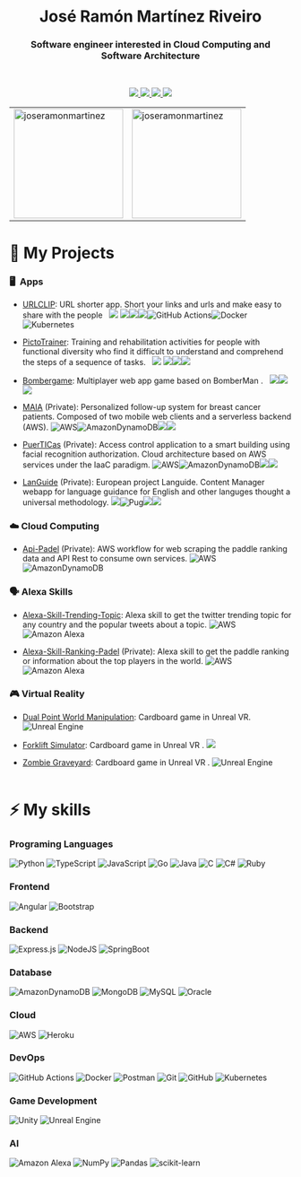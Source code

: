 <h1 align="center">José Ramón Martínez Riveiro</h1>
<h3 align="center">Software engineer interested in Cloud Computing and Software Architecture</h3>
<br>
<p align="center">
                <a href="https://linkedin.com/in/joseramonmartinezriveiro">
                <img src="https://img.shields.io/badge/LinkedIn-0077B5?style=for-the-badge&logo=linkedin&logoColor=white">
                </a>
                <a href="https://twitter.com/JoseR_Martinez_">
                <img src="https://img.shields.io/badge/Twitter-1DA1F2?style=for-the-badge&logo=twitter&logoColor=white">
                </a>
                <a href="https://stackoverflow.com/users/14985536/jose-ramon-martinez-riveiro">
                <img src="https://img.shields.io/badge/Stack_Overflow-FE7A16?style=for-the-badge&logo=stack-overflow&logoColor=white">
                </a>
                <a href="https://joseramonmartinez.github.io">
                <img src="https://img.shields.io/badge/PERSONAL%20WEBSITE-42B883?style=for-the-badge&logo=web&logoColor=white">
                </a>
  

</p>


<table>
<td>
<img align="top" height="195"
                src="https://github-readme-stats.vercel.app/api?username=joseramonmartinez&bg_color=30,e96443,904e95&title_color=fff&text_color=fff&show_icons=true"
                alt="joseramonmartinez" />
</td>
<td>
<img align="top" height="195"
                src="https://github-readme-stats.vercel.app/api/top-langs?username=joseramonmartinez&layout=compact&bg_color=30,e96443,904e95&title_color=fff&text_color=fff&show_icons=true"
                alt="joseramonmartinez" />
</td>
</table>





<h1>📘 <b>My Projects</b> </h1>

        
<h3>🖥️ &nbsp;Apps</h3> 

- [URLCLIP](https://github.com/joseramonmartinez/urlclip): URL shorter app. Short your links and urls and make easy to share with the people&nbsp;&nbsp; <img src="https://img.shields.io/badge/Go-00ADD8?style=for-the-badge&logo=go&logoColor=white"> <img src="https://img.shields.io/badge/Angular-DD0031?style=for-the-badge&logo=angular&logoColor=white"><img src="https://img.shields.io/badge/Heroku-430098?style=for-the-badge&logo=heroku&logoColor=white"><img src="https://img.shields.io/badge/MongoDB-4EA94B?style=for-the-badge&logo=mongodb&logoColor=white">![GitHub Actions](https://img.shields.io/badge/githubactions-%232671E5.svg?style=for-the-badge&logo=githubactions&logoColor=white)![Docker](https://img.shields.io/badge/docker-%230db7ed.svg?style=for-the-badge&logo=docker&logoColor=white)![Kubernetes](https://img.shields.io/badge/kubernetes-%23326ce5.svg?style=for-the-badge&logo=kubernetes&logoColor=white)


- [PictoTrainer](https://github.com/joseramonmartinez/pictotrainer): Training and rehabilitation activities for people with functional diversity who find it difficult to understand and comprehend the steps of a sequence of tasks.&nbsp;&nbsp; <img src="https://img.shields.io/badge/Node.js-43853D?style=for-the-badge&logo=node.js&logoColor=white"> <img src="https://img.shields.io/badge/Angular-DD0031?style=for-the-badge&logo=angular&logoColor=white"><img src="https://img.shields.io/badge/Heroku-430098?style=for-the-badge&logo=heroku&logoColor=white"><img src="https://img.shields.io/badge/MySQL-00000F?style=for-the-badge&logo=mysql&logoColor=white">

- [Bombergame](https://github.com/joseramonmartinez/bombergame): Multiplayer web app game based on BomberMan .&nbsp;&nbsp; <img src="https://img.shields.io/badge/Node.js-43853D?style=for-the-badge&logo=node.js&logoColor=white"><img src="https://img.shields.io/badge/Heroku-430098?style=for-the-badge&logo=heroku&logoColor=white"><img src="https://img.shields.io/badge/MongoDB-4EA94B?style=for-the-badge&logo=mongodb&logoColor=white">

- [MAIA](https://github.com/joseramonmartinez/maia) (Private): Personalized follow-up system for breast cancer patients. Composed of two mobile web clients and a serverless backend (AWS). ![AWS](https://img.shields.io/badge/AWS-%23FF9900.svg?style=for-the-badge&logo=amazon-aws&logoColor=white)![AmazonDynamoDB](https://img.shields.io/badge/Amazon%20DynamoDB-4053D6?style=for-the-badge&logo=Amazon%20DynamoDB&logoColor=white)<img src="https://img.shields.io/badge/Angular-DD0031?style=for-the-badge&logo=angular&logoColor=white"><img src="https://img.shields.io/badge/Python-3776AB?style=for-the-badge&logo=python&logoColor=white">

- [PuerTICas](https://github.com/joseramonmartinez/puerticas) (Private): Access control application to a smart building using facial recognition authorization. Cloud architecture based on AWS services under the IaaC paradigm. ![AWS](https://img.shields.io/badge/AWS-%23FF9900.svg?style=for-the-badge&logo=amazon-aws&logoColor=white)![AmazonDynamoDB](https://img.shields.io/badge/Amazon%20DynamoDB-4053D6?style=for-the-badge&logo=Amazon%20DynamoDB&logoColor=white)<img src="https://img.shields.io/badge/Angular-DD0031?style=for-the-badge&logo=angular&logoColor=white"><img src="https://img.shields.io/badge/Python-3776AB?style=for-the-badge&logo=python&logoColor=white">

- [LanGuide](https://github.com/joseramonmartinez/languide) (Private):  European project Languide. Content Manager webapp for language guidance for English and other languges thought a universal methodology. <img src="https://img.shields.io/badge/Ruby-CC342D?style=for-the-badge&logo=ruby&logoColor=white">![Pug](https://img.shields.io/badge/Pug-FFF?style=for-the-badge&logo=pug&logoColor=A86454)<img src="https://img.shields.io/badge/Node.js-43853D?style=for-the-badge&logo=node.js&logoColor=white"><img src="https://img.shields.io/badge/MongoDB-4EA94B?style=for-the-badge&logo=mongodb&logoColor=white">

<h3>☁️&nbsp;Cloud Computing</h3> 


- [Api-Padel](https://github.com/joseramonmartinez/api-padel) (Private): AWS workflow for web scraping the paddle ranking data and API Rest to consume own services. ![AWS](https://img.shields.io/badge/AWS-%23FF9900.svg?style=for-the-badge&logo=amazon-aws&logoColor=white)![AmazonDynamoDB](https://img.shields.io/badge/Amazon%20DynamoDB-4053D6?style=for-the-badge&logo=Amazon%20DynamoDB&logoColor=white)

<h3>🗣&nbsp;Alexa Skills</h3>

- [Alexa-Skill-Trending-Topic](https://github.com/JoseRamonMartinez/alexa-skill-trending-topic): Alexa skill to get the twitter trending topic for any country and the popular tweets about a topic. ![AWS](https://img.shields.io/badge/AWS-%23FF9900.svg?style=for-the-badge&logo=amazon-aws&logoColor=white)![Amazon Alexa](https://img.shields.io/badge/amazon%20alexa-52b5f7?style=for-the-badge&logo=amazon%20alexa&logoColor=white)

- [Alexa-Skill-Ranking-Padel](https://github.com/JoseRamonMartinez/alexa-skill-trending-topic) (Private): Alexa skill to get the paddle ranking or information about the top players in the world. ![AWS](https://img.shields.io/badge/AWS-%23FF9900.svg?style=for-the-badge&logo=amazon-aws&logoColor=white)![Amazon Alexa](https://img.shields.io/badge/amazon%20alexa-52b5f7?style=for-the-badge&logo=amazon%20alexa&logoColor=white)

<h3>🎮&nbsp;Virtual Reality</h3> 

- [Dual Point World Manipulation](https://github.com/JoseRamonMartinez/vr-dualpoint-world-manipulation): Cardboard game in Unreal VR.![Unreal Engine](https://img.shields.io/badge/unrealengine-%23313131.svg?style=for-the-badge&logo=unrealengine&logoColor=white)

- [Forklift Simulator](https://github.com/JoseRamonMartinez/vr-forklift-simulator): Cardboard game in Unreal VR . <img src="https://img.shields.io/badge/Unity-100000?style=for-the-badge&logo=unity&logoColor=white">

- [Zombie Graveyard](https://github.com/JoseRamonMartinez/vr-zombie-graveyard): Cardboard game in Unreal VR . ![Unreal Engine](https://img.shields.io/badge/unrealengine-%23313131.svg?style=for-the-badge&logo=unrealengine&logoColor=white)
<br><br>

<!-----SKILLS----->


<h1>⚡ <b>My skills </b></h1>

<h3><b>Programing Languages</b></h3>

![Python](https://img.shields.io/badge/python-3670A0?style=for-the-badge&logo=python&logoColor=ffdd54)
![TypeScript](https://img.shields.io/badge/typescript-%23007ACC.svg?style=for-the-badge&logo=typescript&logoColor=white)
![JavaScript](https://img.shields.io/badge/javascript-%23323330.svg?style=for-the-badge&logo=javascript&logoColor=%23F7DF1E)
![Go](https://img.shields.io/badge/go-%2300ADD8.svg?style=for-the-badge&logo=go&logoColor=white)
![Java](https://img.shields.io/badge/java-%23ED8B00.svg?style=for-the-badge&logo=java&logoColor=white)
![C](https://img.shields.io/badge/c-%2300599C.svg?style=for-the-badge&logo=c&logoColor=white)
![C#](https://img.shields.io/badge/c%23-%23239120.svg?style=for-the-badge&logo=c-sharp&logoColor=white)
![Ruby](https://img.shields.io/badge/ruby-%23CC342D.svg?style=for-the-badge&logo=ruby&logoColor=white)
<br>

<h3><b>Frontend</b></h3>

![Angular](https://img.shields.io/badge/angular-%23DD0031.svg?style=for-the-badge&logo=angular&logoColor=white)
![Bootstrap](https://img.shields.io/badge/bootstrap-%23563D7C.svg?style=for-the-badge&logo=bootstrap&logoColor=white)
<br>

<h3><b>Backend</b></h3>

![Express.js](https://img.shields.io/badge/express.js-%23404d59.svg?style=for-the-badge&logo=express&logoColor=%2361DAFB)
![NodeJS](https://img.shields.io/badge/node.js-6DA55F?style=for-the-badge&logo=node.js&logoColor=white)
![SpringBoot](https://img.shields.io/badge/Spring_Boot-F2F4F9?style=for-the-badge&logo=spring-boot)
<br>

<h3><b>Database</b></h3>

![AmazonDynamoDB](https://img.shields.io/badge/Amazon%20DynamoDB-4053D6?style=for-the-badge&logo=Amazon%20DynamoDB&logoColor=white)
![MongoDB](https://img.shields.io/badge/MongoDB-%234ea94b.svg?style=for-the-badge&logo=mongodb&logoColor=white)
![MySQL](https://img.shields.io/badge/mysql-%2300f.svg?style=for-the-badge&logo=mysql&logoColor=white)
![Oracle](https://img.shields.io/badge/Oracle-F80000?style=for-the-badge&logo=oracle&logoColor=white)
<br>

<h3><b>Cloud</b></h3>

![AWS](https://img.shields.io/badge/AWS-%23FF9900.svg?style=for-the-badge&logo=amazon-aws&logoColor=white)
![Heroku](https://img.shields.io/badge/heroku-%23430098.svg?style=for-the-badge&logo=heroku&logoColor=white)
<br>

<h3><b>DevOps</b></h3>

![GitHub Actions](https://img.shields.io/badge/githubactions-%232671E5.svg?style=for-the-badge&logo=githubactions&logoColor=white)
![Docker](https://img.shields.io/badge/docker-%230db7ed.svg?style=for-the-badge&logo=docker&logoColor=white)
![Postman](https://img.shields.io/badge/Postman-FF6C37?style=for-the-badge&logo=postman&logoColor=white)
![Git](https://img.shields.io/badge/git-%23F05033.svg?style=for-the-badge&logo=git&logoColor=white)
![GitHub](https://img.shields.io/badge/github-%23121011.svg?style=for-the-badge&logo=github&logoColor=white)
![Kubernetes](https://img.shields.io/badge/kubernetes-%23326ce5.svg?style=for-the-badge&logo=kubernetes&logoColor=white)
<br>

<h3><b>Game Development</b></h3>

![Unity](https://img.shields.io/badge/unity-%23000000.svg?style=for-the-badge&logo=unity&logoColor=white)
![Unreal Engine](https://img.shields.io/badge/unrealengine-%23313131.svg?style=for-the-badge&logo=unrealengine&logoColor=white)
<br>

<h3><b>AI</b></h3>

![Amazon Alexa](https://img.shields.io/badge/amazon%20alexa-52b5f7?style=for-the-badge&logo=amazon%20alexa&logoColor=white)
![NumPy](https://img.shields.io/badge/numpy-%23013243.svg?style=for-the-badge&logo=numpy&logoColor=white)
![Pandas](https://img.shields.io/badge/pandas-%23150458.svg?style=for-the-badge&logo=pandas&logoColor=white)
![scikit-learn](https://img.shields.io/badge/scikit--learn-%23F7931E.svg?style=for-the-badge&logo=scikit-learn&logoColor=white)
